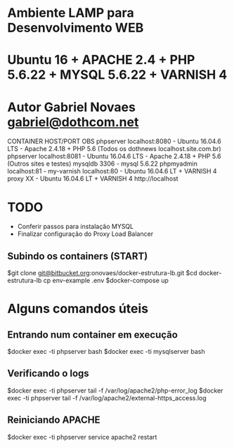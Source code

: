 # Ambiente LAMP para Desenvolvimento WEB 
# Ubuntu 16 + APACHE 2.4 + PHP 5.6.22 + MYSQL 5.6.22 + VARNISH 4
# Autor Gabriel Novaes <gabriel@dothcom.net>

CONTAINER 	HOST/PORT				OBS
phpserver	localhost:8080 			- Ubuntu 16.04.6 LTS - Apache 2.4.18 + PHP 5.6  (Todos os dothnews localhost.site.com.br)
phpserver	localhost:8081 			- Ubuntu 16.04.6 LTS - Apache 2.4.18 + PHP 5.6  (Outros sites e testes)
mysqldb		3306 					- mysql 5.6.22
phpmyadmin	localhost:81 			- 
my-varnish	localhost:80			- Ubuntu 16.04.6 LT + VARNISH 4 
proxy	 	XX 						- Ubuntu 16.04.6 LT + VARNISH 4 http://localhost

# TODO
- Conferir passos para instalação MYSQL
- Finalizar configuração do Proxy Load Balancer


## Subindo os containers (START)
$git clone git@bitbucket.org:onovaes/docker-estrutura-lb.git
$cd docker-estrutura-lb
cp env-example .env
$docker-compose up






# Alguns comandos úteis

## Entrando num container em execução
$docker exec -ti phpserver bash
$docker exec -ti mysqlserver bash

## Verificando o logs 
$docker exec -ti phpserver tail -f /var/log/apache2/php-error_log
$docker exec -ti phpserver tail -f /var/log/apache2/external-https_access.log

## Reiniciando APACHE
$docker exec -ti phpserver service apache2 restart


